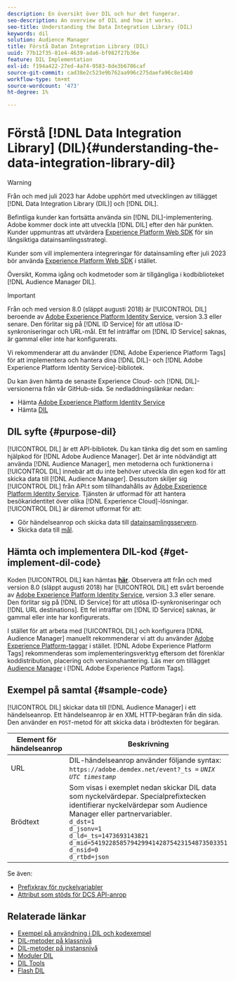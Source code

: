 ```yaml
---
description: En översikt över DIL och hur det fungerar.
seo-description: An overview of DIL and how it works.
seo-title: Understanding the Data Integration Library (DIL)
keywords: dil
solution: Audience Manager
title: Förstå Datan Integration Library (DIL)
uuid: 77b12f35-81e4-4639-ada6-bf982f27b36e
feature: DIL Implementation
exl-id: f194a422-27ed-4a74-9583-8de3b6786caf
source-git-commit: cad38e2c523e9b762aa996c275daefa96c8e14b0
workflow-type: tm+mt
source-wordcount: '473'
ht-degree: 1%

---
```


# Förstå [!DNL Data Integration Library] (DIL){#understanding-the-data-integration-library-dil}

>[!WARNING]
>
>Från och med juli 2023 har Adobe upphört med utvecklingen av tillägget [!DNL Data Integration Library (DIL)] och [!DNL DIL].
>
>Befintliga kunder kan fortsätta använda sin [!DNL DIL]-implementering. Adobe kommer dock inte att utveckla [!DNL DIL] efter den här punkten. Kunder uppmuntras att utvärdera [Experience Platform Web SDK](https://experienceleague.adobe.com/docs/experience-platform/edge/home.html?lang=sv-SE) för sin långsiktiga datainsamlingsstrategi.
>
>Kunder som vill implementera integreringar för datainsamling efter juli 2023 bör använda [Experience Platform Web SDK](https://experienceleague.adobe.com/docs/experience-platform/edge/home.html?lang=sv-SE) i stället.

Översikt, Komma igång och kodmetoder som är tillgängliga i kodbiblioteket [!DNL Audience Manager DIL].

>[!IMPORTANT]
>
>Från och med version 8.0 (släppt augusti 2018) är [!UICONTROL DIL] beroende av [Adobe Experience Platform Identity Service](https://experienceleague.adobe.com/docs/id-service/using/home.html?lang=sv-SE), version 3.3 eller senare. Den förlitar sig på [!DNL ID Service] för att utlösa ID-synkroniseringar och URL-mål. Ett fel inträffar om [!DNL ID Service] saknas, är gammal eller inte har konfigurerats.
>
>Vi rekommenderar att du använder [!DNL Adobe Experience Platform Tags] för att implementera och hantera dina [!DNL DIL]- och [!DNL Adobe Experience Platform Identity Service]-bibliotek.

Du kan även hämta de senaste Experience Cloud- och [!DNL DIL]-versionerna från vår GitHub-sida. Se nedladdningslänkar nedan:

* Hämta [Adobe Experience Platform Identity Service](https://github.com/Adobe-Marketing-Cloud/id-service/releases)
* Hämta [DIL](https://github.com/Adobe-Marketing-Cloud/dil/releases)

## DIL syfte {#purpose-dil}

[!UICONTROL DIL] är ett API-bibliotek. Du kan tänka dig det som en samling hjälpkod för [!DNL Adobe Audience Manager]. Det är inte nödvändigt att använda [!DNL Audience Manager], men metoderna och funktionerna i [!UICONTROL DIL] innebär att du inte behöver utveckla din egen kod för att skicka data till [!DNL Audience Manager]. Dessutom skiljer sig [!UICONTROL DIL] från API:t som tillhandahålls av [Adobe Experience Platform Identity Service](https://experienceleague.adobe.com/docs/id-service/using/home.html?lang=sv-SE). Tjänsten är utformad för att hantera besökaridentitet över olika [!DNL Experience Cloud]-lösningar. [!UICONTROL DIL] är däremot utformat för att:

* Gör händelseanrop och skicka data till [datainsamlingsservern](../reference/system-components/components-data-collection.md).
* Skicka data till [mål](../features/destinations/destinations.md).

## Hämta och implementera DIL-kod {#get-implement-dil-code}

Koden [!UICONTROL DIL] kan hämtas **[här](https://github.com/Adobe-Marketing-Cloud/dil/releases)**. Observera att från och med version 8.0 (släppt augusti 2018) har [!UICONTROL DIL] ett svårt beroende av [Adobe Experience Platform Identity Service](https://experienceleague.adobe.com/docs/id-service/using/home.html?lang=sv-SE), version 3.3 eller senare. Den förlitar sig på [!DNL ID Service] för att utlösa ID-synkroniseringar och [!DNL URL destinations]. Ett fel inträffar om [!DNL ID Service] saknas, är gammal eller inte har konfigurerats.

I stället för att arbeta med [!UICONTROL DIL] och konfigurera [!DNL Audience Manager] manuellt rekommenderar vi att du använder [Adobe Experience Platform-taggar](https://experienceleague.adobe.com/docs/experience-platform/tags/home.html?lang=sv-SE) i stället. [!DNL Adobe Experience Platform Tags] rekommenderas som implementeringsverktyg eftersom det förenklar koddistribution, placering och versionshantering. Läs mer om tillägget [Audience Manager](https://experienceleague.adobe.com/docs/experience-platform/tags/extensions/adobe/audience-manager/overview.html?lang=sv-SE) i [!DNL Adobe Experience Platform Tags].

## Exempel på samtal {#sample-code}

[!UICONTROL DIL] skickar data till [!DNL Audience Manager] i ett händelseanrop. Ett händelseanrop är en XML HTTP-begäran från din sida. Den använder en `POST`-metod för att skicka data i brödtexten för begäran.

| Element för händelseanrop | Beskrivning |
|--- |--- |
| URL | DIL-händelseanrop använder följande syntax: `https://adobe.demdex.net/event?_ts =` *`UNIX UTC timestamp`* |
| Brödtext | Som visas i exemplet nedan skickar DIL data som nyckelvärdepar. Specialprefixtecken identifierar nyckelvärdepar som Audience Manager eller partnervariabler.<br>`d_dst=1`<br>`d_jsonv=1`<br>`d_ld=_ts=1473693143821`<br>`d_mid=54192285857942994142875423154873503351`<br>`d_nsid=0`<br>`d_rtbd=json`<br> |

Se även:
* [Prefixkrav för nyckelvariabler](../features/traits/trait-variable-prefixes.md)
* [Attribut som stöds för DCS API-anrop](../api/dcs-intro/dcs-api-reference/dcs-keys.md)

## Relaterade länkar

* [Exempel på användning i DIL och kodexempel](/help/using/dil/dil-use-cases.md)
* [DIL-metoder på klassnivå](/help/using/dil/dil-class-overview/dil-start.md)
* [DIL-metoder på instansnivå](/help/using/dil/dil-instance-methods.md)
* [Moduler DIL](/help/using/dil/dil-modules.md)
* [DIL Tools](/help/using/dil/dil-tools.md)
* [Flash DIL](/help/using/dil/dil-flash.md)
